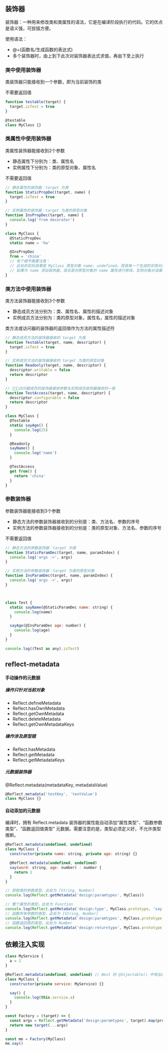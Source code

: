 ## 装饰器
装饰器：一种用来修改类和类属性的语法，它是在编译阶段执行的代码。它的优点是语义强，可拔插方便。

使用语法：
- @+(函数名/生成函数的表达式)
- 多个装饰器时，由上到下此次对装饰器表达式求值，再由下至上执行

### 类中使用装饰器
类装饰器只能接收到一个参数，即为当前装饰的类

不需要返回值
```js
function testable(target) {
  target.isTest = true
}

@testable
class MyClass {}
```

### 类属性中使用装饰器
类属性装饰器能接收到2个参数
- 静态属性下分别为：类、属性名
- 实例属性下分别为：类的原型对象、属性名

不需要返回值
```js
// 静态属性的装饰器：target 为类
function StaticPropDec(target, name) {
  target.isTest = true
}

// 实例属性的装饰器：target 为类的原型对象
function InsPropDec(target, name) {
  console.log('from decorator')
}

class MyClass {
  @StaticPropDec
  static name = 'hw'

  @InsPropDec
  from = 'china'
  // 有个细节需要注意：
  // 此处的实际效果是 MyClass 原型对象 name: undefined，而其每一个生成的实例对象都是 name: 'hw'。
  // 如果为 name 添加装饰器，其实是对原型对象的 name 属性进行修改，实例对象对该属性的操作将不受影响
}
```

### 类方法中使用装饰器
类方法装饰器能接收到3个参数
- 静态成员方法分别为：类、属性名、属性的描述对象
- 实例成员方法分别为：类的原型对象，属性名，属性的描述对象

类方法或访问器的装饰器的返回值作为方法的属性描述符
```js
// 静态成员方法的装饰器接收的 target 为类
function Testable(target, name, descriptor) {
  target.isTest = true
}

// 实例成员方法的装饰器接收的 target 为类的原型对象
function Readonly(target, name, descriptor) {
  descriptor.writable = false
  return descriptor
}

// 访问器成员的装饰器接收参数与实例成员装饰器接收的一致
function TestAccess(target, name, descriptor) {
  descriptor.configurable = false
  return descriptor
}

class MyClass {
  @Testable
  static sayAge() {
    console.log(25)
  }

  @Readonly
  sayName() {
    console.log('name')
  }

  @TestAccess
  get from() {
    return 'china'
  }
}
```

### 参数装饰器
参数装饰器能接收到3个参数
- 静态方法的参数装饰器接收到的分别是：类、方法名、参数的序号
- 实例方法的参数装饰器接收到的分别是：类的原型对象、方法名、参数的序号

不需要返回值
```js
// 静态方法的参数装饰器：target 为类
function StaticParamDec(target, name, paramIndex) {
  console.log('args ->', args)
}

// 实例方法的参数装饰器：target 为类的原型对象
function InsParamDec(target, name, paramIndex) {
  console.log('args ->', args)
}



class Test {
  static sayName(@StaticParamDec name: string) {
    console.log(name)
  }

  sayAge(@InsParamDec age: number) {
    console.log(age)
  }
}

console.log((Test as any).isTest)
```

## reflect-metadata

#### 手动操作的元数据
##### 操作只针对当前对象
- Reflect.defineMetadata
- Reflect.hasOwnMetadata
- Reflect.getOwnMetadata
- Reflect.deleteMetadata
- Reflect.getOwnMetadataKeys

##### 操作涉及原型链
- Reflect.hasMetadata
- Reflect.getMetadata
- Reflect.getMetadataKeys

##### 元数据装饰器
@Reflect.metadata(metadataKey, metadataValue)
```js
@Reflect.metadata('testKey', 'testValue')
class MyClass {}
```

#### 自动添加的元数据
编译时，拥有 Reflect.metadata 装饰器的属性能自动添加“属性类型”、“函数参数类型”、“函数返回值类型” 元数据。需要注意的是，类型必须定义好，不允许类型推断。

```js
@Reflect.metadata(undefined, undefined)
class MyClass {
  constructor(private name: string, private age: string) {}

  @Reflect.metadata(undefined, undefined)
  say(word: string, age: number) : number {
    return 1
  }
}

// 获取类的参数类型，此处为 [String, Number]
console.log(Reflect.getMetadata('design:paramtypes', MyClass))

// 整个属性的类型，此处为 Function
console.log(Reflect.getMetadata('design:type', MyClass.prototype, 'say'))
// 函数所有参数的类型，此处为 [String, Number]
console.log(Reflect.getMetadata('design:paramtypes', MyClass.prototype, 'say'))
// 函数返回值的类型，此处为 Number
console.log(Reflect.getMetadata('design:returntype', MyClass.prototype, 'say'))
```

## 依赖注入实现
```js
class MyService {
  a = 1
}

@Reflect.metadata(undefined, undefined) // Nest 的 @Injectable() 中有加这个处理
class MyClass {
  constructor(private service: MyService) {}

  say() {
    console.log(this.service.a)
  }
}

const Factory = (target) => {
  const args = Reflect.getMetadata('design:paramtypes', target).map(provider => new provider())
  return new target(...args)
}

const me = Factory(MyClass)
me.say()
```